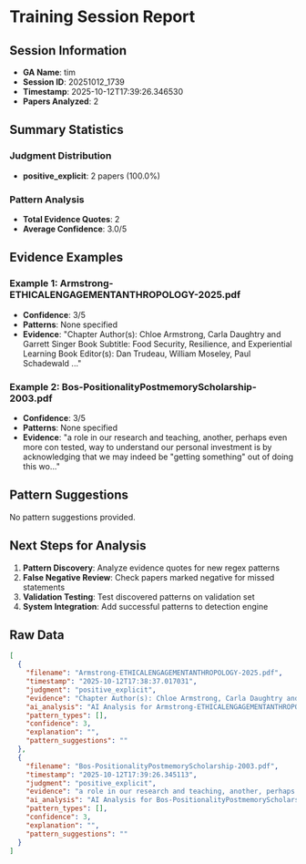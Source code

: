 # Training Session Report

## Session Information
- **GA Name**: tim
- **Session ID**: 20251012_1739
- **Timestamp**: 2025-10-12T17:39:26.346530
- **Papers Analyzed**: 2

## Summary Statistics

### Judgment Distribution
- **positive_explicit**: 2 papers (100.0%)

### Pattern Analysis
- **Total Evidence Quotes**: 2
- **Average Confidence**: 3.0/5

## Evidence Examples


### Example 1: Armstrong-ETHICALENGAGEMENTANTHROPOLOGY-2025.pdf
- **Confidence**: 3/5
- **Patterns**: None specified
- **Evidence**: "Chapter Author(s): Chloe Armstrong, Carla Daughtry and Garrett Singer
Book Subtitle: Food Security, Resilience, and Experiential Learning
Book Editor(s): Dan Trudeau, William Moseley, Paul Schadewald
..."


### Example 2: Bos-PositionalityPostmemoryScholarship-2003.pdf
- **Confidence**: 3/5
- **Patterns**: None specified
- **Evidence**: "a role in our research and teaching, another, perhaps even more con
tested, way to understand our personal investment is by acknowledging
that we may indeed be "getting something" out of doing this wo..."

## Pattern Suggestions

No pattern suggestions provided.

## Next Steps for Analysis

1. **Pattern Discovery**: Analyze evidence quotes for new regex patterns
2. **False Negative Review**: Check papers marked negative for missed statements  
3. **Validation Testing**: Test discovered patterns on validation set
4. **System Integration**: Add successful patterns to detection engine

## Raw Data

```json
[
  {
    "filename": "Armstrong-ETHICALENGAGEMENTANTHROPOLOGY-2025.pdf",
    "timestamp": "2025-10-12T17:38:37.017031",
    "judgment": "positive_explicit",
    "evidence": "Chapter Author(s): Chloe Armstrong, Carla Daughtry and Garrett Singer\nBook Subtitle: Food Security, Resilience, and Experiential Learning\nBook Editor(s): Dan Trudeau, William Moseley, Paul Schadewald\nStable URL: https://www.jstor.org/stable/10.3998/mpub.14507779.18\nJSTOR is a not-for-profit service that helps scholars, researchers, and students discover, use, and build upon a wide\nrange of content in a trusted digital archive. We use information technology and tools to increase productivity and",
    "ai_analysis": "AI Analysis for Armstrong-ETHICALENGAGEMENTANTHROPOLOGY-2025.pdf\n\nConfidence Level: High (0.750)\nRecommendation: Explicit positionality detected\nPatterns Detected: Subtle Positionality\n\n\nEvidence Excerpts Found: #1 - Ai Explanation\nLikely Location: Body/Content\n\"\u2705 STRONG positionality detected (Confidence: 0.75) Patterns identified: subtle_positionality Key evidence: \u2022 subtle: 1. **Passage**: \"Though the courses originated independently, our respective focus on access and agency spurred exploration of foodways on campus thr....\"\n\n\n#2 - Final Assessment\nLikely Location: Methodology\n\"The preliminary findings indicate a nuanced understanding of positionality within the context of community-based learning and foodways exploration. The evidence suggests that the authors are aware of their positionality, particularly in how their focus on access and agency influences their approach to food management and campus engagement....\"\n\n\n#3 - Subtle\nLikely Location: Body/Content\n\"1. **Passage**: \"Though the courses originated independently, our respective focus on access and agency spurred exploration of foodways on campus through campus kitchen tours and food management, Lawrence University\u2019s student-run garden, Sustainable Lawrence University Garden (SLUG), and our campus food pantry....\"\n\n\n\nAI Recommendation:\nStrong evidence of explicit positionality statements. Recommend categorizing as Explicit.",
    "pattern_types": [],
    "confidence": 3,
    "explanation": "",
    "pattern_suggestions": ""
  },
  {
    "filename": "Bos-PositionalityPostmemoryScholarship-2003.pdf",
    "timestamp": "2025-10-12T17:39:26.345113",
    "judgment": "positive_explicit",
    "evidence": "a role in our research and teaching, another, perhaps even more con\ntested, way to understand our personal investment is by acknowledging\nthat we may indeed be \"getting something\" out of doing this work. In\nher analysis of what it means to do work on contemporary literature, for\ninstance, Susan Rubin Suleiman suggests that we work on this kind of\nliterature (that is: literature that is of one's time, that deals with events\nand ideas that one considers in some way \"intersected\" with one's own)\nfor three reasons: \"self recognition, historical awareness, and collective",
    "ai_analysis": "AI Analysis for Bos-PositionalityPostmemoryScholarship-2003.pdf\n\nConfidence Level: High (0.700)\nRecommendation: Explicit positionality detected\nPatterns Detected: Subtle Positionality\n\n\nEvidence Excerpts Found: #1 - Ai Explanation\nLikely Location: Discussion\n\"\u2705 STRONG positionality detected (Confidence: 0.70) Patterns identified: subtle_positionality Key evidence: \u2022 subtle: Relevant passages and their implications for positionality awareness: 1. **\"As a scholar working within the field of modern German studies, and as s....\"\n\n\n#2 - Final Assessment\nLikely Location: Results/Findings\n\"The preliminary findings indicate a nuanced understanding of positionality, particularly in the context of scholarship on the Holocaust. The evidence suggests that the author is aware of their positionality as a scholar in modern German studies, which is significant given the sensitive nature of the Holocaust as a subject....\"\n\n\n#3 - Subtle\nLikely Location: Literature Review\n\"Relevant passages and their implications for positionality awareness: 1. **\"As a scholar working within the field of modern German studies, and as someone who also teaches regularly on the Holocaust and the literature and history of European Jewry, I have over the years come to question the kind of personal and scholarly investments with which we approach the subject of the Holocaust....\"\n\n\n\nAI Recommendation:\nStrong evidence of explicit positionality statements. Recommend categorizing as Explicit.",
    "pattern_types": [],
    "confidence": 3,
    "explanation": "",
    "pattern_suggestions": ""
  }
]
```
